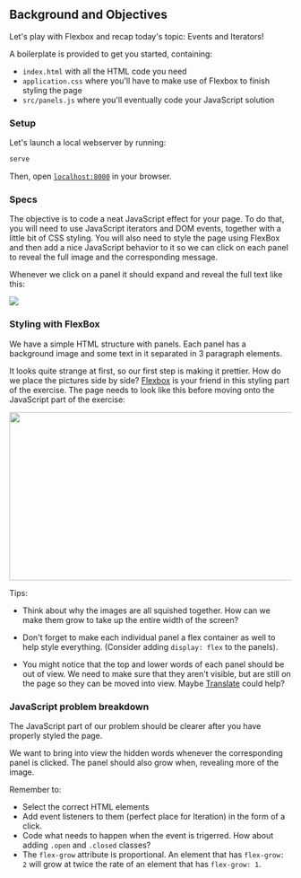 ## Background and Objectives

Let's play with Flexbox and recap today's topic: Events and Iterators!

A boilerplate is provided to get you started, containing:

- `index.html` with all the HTML code you need
- `application.css` where you'll have to make use of Flexbox to finish styling the page
- `src/panels.js` where you'll eventually code your JavaScript solution

### Setup

Let's launch a local webserver by running:

```bash
serve
```

Then, open [`localhost:8000`](http://localhost:8000) in your browser.

### Specs

The objective is to code a neat JavaScript effect for your page. To do that, you will need to use JavaScript iterators and DOM events, together with a little bit of CSS styling. You will also need to style the page using FlexBox and then add a nice JavaScript behavior to it so we can click on each panel to reveal the full image and the corresponding message.

Whenever we click on a panel it should expand and reveal the full text like this:

![](https://raw.githubusercontent.com/lewagon/fullstack-images/master/frontend/flex-panels-reference.gif)

### Styling with FlexBox

We have a simple HTML structure with panels. Each panel has a background image and some text in it separated in 3 paragraph elements.

It looks quite strange at first, so our first step is making it prettier. How do we place the pictures side by side? [Flexbox](https://kitt.lewagon.com/knowledge/cheatsheets/flexbox) is your friend in this styling part of the exercise. The page needs to look like this before moving onto the JavaScript part of the exercise:

<img src="https://raw.githubusercontent.com/lewagon/fullstack-images/master/frontend/flex-panels-styled.png"  width="600" height="300">

Tips:

- Think about why the images are all squished together. How can we make them grow to take up the entire width of the screen?

- Don't forget to make each individual panel a flex container as well to help style everything. (Consider adding `display: flex` to the panels).

- You might notice that the top and lower words of each panel should be out of view. We need to make sure that they aren't visible, but are still on the page so they can be moved into view. Maybe [Translate](https://developer.mozilla.org/en-US/docs/Web/CSS/transform-function/translate) could help?

### JavaScript problem breakdown

The JavaScript part of our problem should be clearer after you have properly styled the page.

We want to bring into view the hidden words whenever the corresponding panel is clicked. The panel should also grow when, revealing more of the image.

Remember to:

- Select the correct HTML elements
- Add event listeners to them (perfect place for Iteration) in the form of a click.
- Code what needs to happen when the event is trigerred. How about adding `.open` and `.closed` classes?
- The `flex-grow` attribute is proportional. An element that has `flex-grow: 2` will grow at twice the rate of an element that has `flex-grow: 1`.


